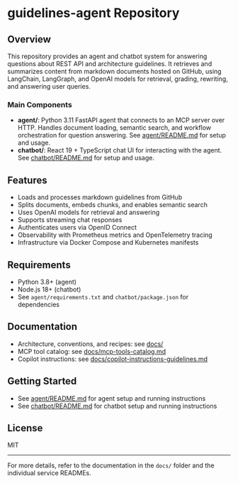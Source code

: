 # guidelines-agent Repository

## Overview
This repository provides an agent and chatbot system for answering questions about REST API and architecture guidelines. It retrieves and summarizes content from markdown documents hosted on GitHub, using LangChain, LangGraph, and OpenAI models for retrieval, grading, rewriting, and answering user queries.

### Main Components
- **agent/**: Python 3.11 FastAPI agent that connects to an MCP server over HTTP. Handles document loading, semantic search, and workflow orchestration for question answering. See [agent/README.md](agent/README.md) for setup and usage.
- **chatbot/**: React 19 + TypeScript chat UI for interacting with the agent. See [chatbot/README.md](chatbot/README.md) for setup and usage.

## Features
- Loads and processes markdown guidelines from GitHub
- Splits documents, embeds chunks, and enables semantic search
- Uses OpenAI models for retrieval and answering
- Supports streaming chat responses
- Authenticates users via OpenID Connect
- Observability with Prometheus metrics and OpenTelemetry tracing
- Infrastructure via Docker Compose and Kubernetes manifests

## Requirements
- Python 3.8+ (agent)
- Node.js 18+ (chatbot)
- See `agent/requirements.txt` and `chatbot/package.json` for dependencies

## Documentation
- Architecture, conventions, and recipes: see [docs/](docs/)
- MCP tool catalog: see [docs/mcp-tools-catalog.md](docs/mcp-tools-catalog.md)
- Copilot instructions: see [docs/copilot-instructions-guidelines.md](docs/copilot-instructions-guidelines.md)

## Getting Started
- See [agent/README.md](agent/README.md) for agent setup and running instructions
- See [chatbot/README.md](chatbot/README.md) for chatbot setup and running instructions

## License
MIT

---
For more details, refer to the documentation in the `docs/` folder and the individual service READMEs.
